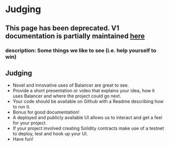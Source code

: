 # Judging

## This page has been deprecated. V1 documentation is partially maintained [here](https://docs.balancer.fi/v/v1/guides/hackathons/judging)

### description: Some things we like to see \(i.e. help yourself to win\)

## Judging

* Novel and innovative uses of Balancer are great to see. 
* Provide a short presentation or video that explains your idea, how it uses Balancer and where the project could go next.
* Your code should be available on Github with a Readme describing how to run it. 
* Bonus for good documentation!
* A deployed and publicly available UI allows us to interact and get a feel for your project.
* If your project involved creating Solidity contracts make use of a testnet to deploy, test and hook up your UI.
* Have fun!

